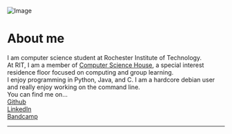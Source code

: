 ![Image](https://scontent.xx.fbcdn.net/v/t1.0-9/15326477_1045391015570081_4035497797246277337_n.jpg?oh=b4e9039531a183d8dca85bb8749faa8a&oe=5987F67E)
# About me
I am computer science student at Rochester Institute of Technology.
<br>
At RIT, I am a member of [Computer Science House](https://csh.rit.edu), a special interest residence floor focused on computing
and group learning.
<br>
I enjoy programming in Python, Java, and C. I am a hardcore debian user and really enjoy working on the command line.
<br>
You can find me on...
<br>
[Github](https://github.com/sgreene570)
<br>
[LinkedIn](https://www.linkedin.com/in/stephen-greene-1601aa128)
<br>
[Bandcamp](https://steeviegeevie.bandcamp.com/releases)
<br>
<hr>



